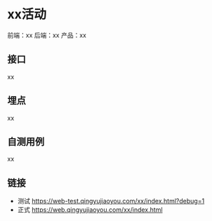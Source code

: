 # xx活动

前端：xx
后端：xx
产品：xx

## 接口
xx

## 埋点
xx

## 自测用例
xx

## 链接
- 测试 https://web-test.qingyujiaoyou.com/xx/index.html?debug=1
- 正式 https://web.qingyujiaoyou.com/xx/index.html


